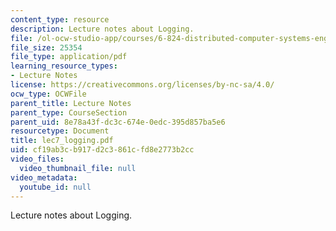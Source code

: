 ```yaml
---
content_type: resource
description: Lecture notes about Logging.
file: /ol-ocw-studio-app/courses/6-824-distributed-computer-systems-engineering-spring-2006/cf19ab3cb917d2c3861cfd8e2773b2cc_lec7_logging.pdf
file_size: 25354
file_type: application/pdf
learning_resource_types:
- Lecture Notes
license: https://creativecommons.org/licenses/by-nc-sa/4.0/
ocw_type: OCWFile
parent_title: Lecture Notes
parent_type: CourseSection
parent_uid: 8e78a43f-dc3c-674e-0edc-395d857ba5e6
resourcetype: Document
title: lec7_logging.pdf
uid: cf19ab3c-b917-d2c3-861c-fd8e2773b2cc
video_files:
  video_thumbnail_file: null
video_metadata:
  youtube_id: null
---
```

Lecture notes about Logging.